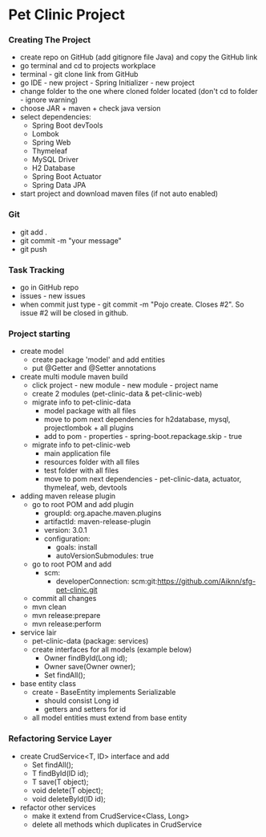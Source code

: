 # Pet Clinic Project

### Creating The Project
* create repo on GitHub (add gitignore file Java) and copy the GitHub link
* go terminal and cd to projects workplace 
* terminal - git clone link from GitHub
* go IDE - new project - Spring Initializer - new project
* change folder to the one where cloned folder located (don't cd to folder - ignore warning)
* choose JAR + maven + check java version
* select dependencies:
    * Spring Boot devTools
    * Lombok
    * Spring Web
    * Thymeleaf
    * MySQL Driver
    * H2 Database
    * Spring Boot Actuator
    * Spring Data JPA
* start project and download maven files (if not auto enabled)

### Git
* git add .
* git commit -m "your message"
* git push

### Task Tracking 
* go in GitHub repo 
* issues - new issues 
* when commit just type - git commit -m "Pojo create. Closes #2". So issue #2 will be closed in github.

### Project starting
* create model
  * create package 'model' and add entities
  * put @Getter and @Setter annotations 
* create multi module maven build
  * click project - new module - new module - project name
  * create 2 modules (pet-clinic-data & pet-clinic-web)
  * migrate info to pet-clinic-data
    * model package with all files  
    * move to pom next dependencies for h2database, mysql, projectlombok + all plugins
    * add to pom - properties - spring-boot.repackage.skip - true
  * migrate info to pet-clinic-web
    * main application file
    * resources folder with all files 
    * test folder with all files 
    * move to pom next dependencies - pet-clinic-data, actuator, thymeleaf, web, devtools
* adding maven release plugin 
  * go to root POM and add plugin
    * groupId: org.apache.maven.plugins
    * artifactId: maven-release-plugin
    * version: 3.0.1
    * configuration:
      * goals: install
      * autoVersionSubmodules: true
  * go to root POM and add
    * scm: 
      * developerConnection: scm:git:https://github.com/Aiknn/sfg-pet-clinic.git
  * commit all changes
  * mvn clean
  * mvn release:prepare
  * mvn release:perform
* service lair 
  * pet-clinic-data (package: services)
  * create interfaces for all models (example below)
    * Owner findById(Long id); 
    * Owner save(Owner owner); 
    * Set<Owner> findAll();
* base entity class
  * create - BaseEntity implements Serializable
    * should consist Long id
    * getters and setters for id
  * all model entities must extend from base entity  

### Refactoring Service Layer
* create CrudService<T, ID> interface and add
  * Set<T> findAll(); 
  * T findById(ID id); 
  * T save(T object); 
  * void delete(T object); 
  * void deleteById(ID id);
* refactor other services
  * make it extend from CrudService<Class, Long>
  * delete all methods which duplicates in CrudService  